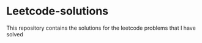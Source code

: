 # Leetcode-solutions
This repository contains the solutions for the leetcode problems that I have solved 

